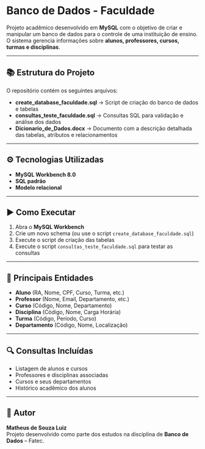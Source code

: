 # Banco de Dados - Faculdade

Projeto acadêmico desenvolvido em **MySQL** com o objetivo de criar e manipular um banco de dados para o controle de uma instituição de ensino.  
O sistema gerencia informações sobre **alunos, professores, cursos, turmas e disciplinas**.

---

## 📚 Estrutura do Projeto

O repositório contém os seguintes arquivos:

- **create_database_faculdade.sql** → Script de criação do banco de dados e tabelas  
- **consultas_teste_faculdade.sql** → Consultas SQL para validação e análise dos dados  
- **Dicionario_de_Dados.docx** → Documento com a descrição detalhada das tabelas, atributos e relacionamentos  

---

## ⚙️ Tecnologias Utilizadas

- **MySQL Workbench 8.0**
- **SQL padrão**
- **Modelo relacional**

---

## ▶️ Como Executar

1. Abra o **MySQL Workbench**
2. Crie um novo schema (ou use o script `create_database_faculdade.sql`)
3. Execute o script de criação das tabelas
4. Execute o script `consultas_teste_faculdade.sql` para testar as consultas

---

## 🧩 Principais Entidades

- **Aluno** (RA, Nome, CPF, Curso, Turma, etc.)  
- **Professor** (Nome, Email, Departamento, etc.)  
- **Curso** (Código, Nome, Departamento)  
- **Disciplina** (Código, Nome, Carga Horária)  
- **Turma** (Código, Período, Curso)  
- **Departamento** (Código, Nome, Localização)

---

## 🔍 Consultas Incluídas

- Listagem de alunos e cursos  
- Professores e disciplinas associadas  
- Cursos e seus departamentos  
- Histórico acadêmico dos alunos  

---

## 👤 Autor

**Matheus de Souza Luiz**  
Projeto desenvolvido como parte dos estudos na disciplina de **Banco de Dados** – Fatec.
